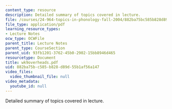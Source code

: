 ```yaml
---
content_type: resource
description: Detailed summary of topics covered in lecture.
file: /courses/24-964-topics-in-phonology-fall-2004/882ba75bc585b828d89d55b1af56a147_wk9overheads.pdf
file_type: application/pdf
learning_resource_types:
- Lecture Notes
ocw_type: OCWFile
parent_title: Lecture Notes
parent_type: CourseSection
parent_uid: 93fb1201-3762-45b0-2902-15bb8946d465
resourcetype: Document
title: wk9overheads.pdf
uid: 882ba75b-c585-b828-d89d-55b1af56a147
video_files:
  video_thumbnail_file: null
video_metadata:
  youtube_id: null
---
```

Detailed summary of topics covered in lecture.